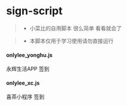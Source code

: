 # sign-script


> * 小菜比的自用脚本 很么简单 看看就会了

> * 本脚本仅用于学习使用请勿直接运行
#### onlylee_yonghu.js 
永辉生活APP 签到
#### onlylee_xc.js 
喜茶小程序 签到